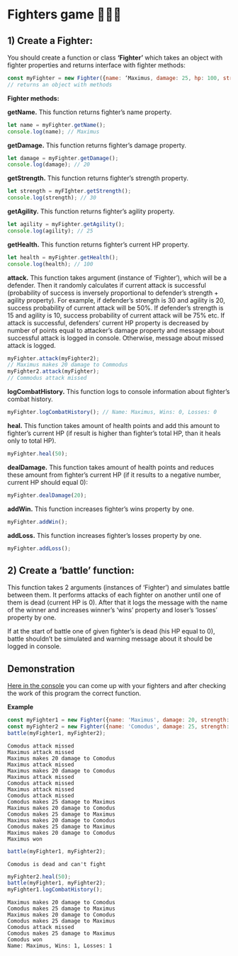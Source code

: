 # Fighters game :muscle::facepunch::boom:

## 1) Create a Fighter:

You should create a function or class **‘Fighter’** which takes an object with fighter properties and returns interface with fighter methods:
```javascript
const myFighter = new Fighter({name: ‘Maximus, damage: 25, hp: 100, strength: 30, agility: 25}); 
// returns an object with methods
```
**Fighter methods:**

**getName.** This function returns fighter’s name property.
```javascript
let name = myFighter.getName();
console.log(name); // Maximus
```
**getDamage.** This function returns fighter’s damage property.
```javascript
let damage = myFighter.getDamage();
console.log(damage); // 20
```

**getStrength.** This function returns fighter’s strength property.
```javascript
let strength = myFIghter.getStrength();
console.log(strength); // 30
```

**getAgility.** This function returns fighter’s agility property.
```javascript
let agility = myFighter.getAgility();
console.log(agility); // 25
```
**getHealth.** This function returns fighter’s current HP property.
```javascript
let health = myFighter.getHealth();
console.log(health); // 100
```
**attack.** This function takes argument (instance of ‘Fighter’), which will be a defender. Then it randomly calculates if current 
attack is successful (probability of success is inversely proportional to defender’s strength + agility property). For example, if 
defender’s strength is 30 and agility is 20, success probability of current attack will be 50%. If defender’s strength is 15 and 
agility is 10, success probability of current attack will be 75% etc. If attack is successful, defenders’ current HP property is 
decreased by number of points equal to attacker’s damage property and message about successful attack is logged in console. Otherwise, 
message about missed attack is logged.
```javascript
myFighter.attack(myFighter2);
// Maximus makes 20 damage to Commodus
myFighter2.attack(myFighter);
// Commodus attack missed
```
**logCombatHistory.** This function logs to console information about fighter’s combat
history.
```javascript
myFighter.logCombatHistory(); // Name: Maximus, Wins: 0, Losses: 0
```
**heal.** This function takes amount of health points and add this amount to fighter’s current
HP (if result is higher than fighter’s total HP, than it heals only to total HP).
```javascript
myFighter.heal(50);
```
**dealDamage.** This function takes amount of health points and reduces these amount from fighter’s current HP (if it results to 
a negative number, current HP should equal 0):
```javascript
myFighter.dealDamage(20);
```
**addWin.** This function increases fighter’s wins property by one.
```javascript
myFighter.addWin();
```
**addLoss.** This function increases fighter’s losses property by one.
```javascript
myFighter.addLoss();
```

## 2) Create a ‘battle’ function:
This function takes 2 arguments (instances of ‘Fighter’)  and simulates battle between them. It performs attacks of each fighter on 
another until one of them is dead (current HP is 0). After that it logs the message with the name of the winner and increases 
winner’s ‘wins’ property and loser’s ‘losses’ property by one.

If at the start of battle one of given fighter’s is dead (his HP equal to 0), battle shouldn’t be simulated and warning message 
about it should be logged in console.

## Demonstration

[Here in the console](https://kanoleg.com/fighters-game/) you can come up with your fighters and after checking the work of this program the correct function.

**Example**
```javascript
const myFighter1 = new Fighter({name: 'Maximus', damage: 20, strength: 20, agility: 15, hp: 100});
const myFighter2 = new Fighter({name: 'Comodus', damage: 25, strength: 25, agility: 20, hp: 90});
battle(myFighter1, myFighter2);
```
```
Comodus attack missed
Maximus attack missed
Maximus makes 20 damage to Comodus
Maximus attack missed
Maximus makes 20 damage to Comodus
Maximus attack missed
Comodus attack missed
Maximus attack missed
Comodus attack missed
Comodus makes 25 damage to Maximus
Maximus makes 20 damage to Comodus
Comodus makes 25 damage to Maximus
Maximus makes 20 damage to Comodus
Comodus makes 25 damage to Maximus
Maximus makes 20 damage to Comodus
Maximus won
```
```javascript
battle(myFighter1, myFighter2);
```
```
Comodus is dead and can't fight
```
```javascript
myFighter2.heal(50);
battle(myFighter1, myFighter2);
myFighter1.logCombatHistory();
```
```
Maximus makes 20 damage to Comodus
Comodus makes 25 damage to Maximus
Maximus makes 20 damage to Comodus
Comodus makes 25 damage to Maximus
Comodus attack missed
Comodus makes 25 damage to Maximus
Comodus won
Name: Maximus, Wins: 1, Losses: 1
```
